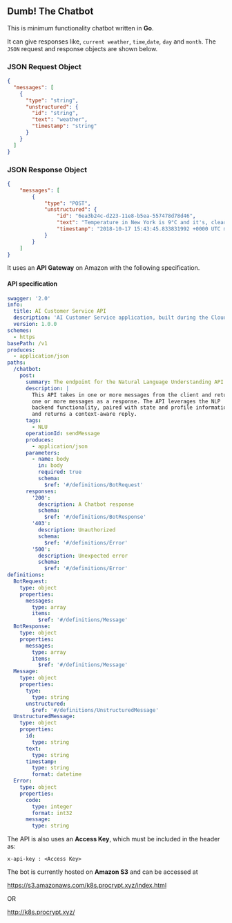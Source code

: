## Dumb! The Chatbot
This is minimum functionality chatbot written in **Go**.

It can give responses like, `current weather`, `time`,`date`, `day` and `month`.
The `JSON` request and response objects are shown below.

### JSON Request Object

```json
{
  "messages": [
    {
      "type": "string",
      "unstructured": {
        "id": "string",
        "text": "weather",
        "timestamp": "string"
      }
    }
  ]
}
```

### JSON Response Object

```json
{
    "messages": [
        {
            "type": "POST",
            "unstructured": {
                "id": "6ea3b24c-d223-11e8-b5ea-557478d78d46",
                "text": "Temperature in New York is 9°C and it's, clear sky.",
                "timestamp": "2018-10-17 15:43:45.833831992 +0000 UTC m=+2558.925851738"
            }
        }
    ]
}
```

It uses an **API Gateway** on Amazon with the following specification.

#### API specification
```yaml
swagger: '2.0'
info:
  title: AI Customer Service API
  description: 'AI Customer Service application, built during the Cloud and Big Data course at Columbia University.'
  version: 1.0.0
schemes:
  - https
basePath: /v1
produces:
  - application/json
paths:
  /chatbot:
    post:
      summary: The endpoint for the Natural Language Understanding API.
      description: |
        This API takes in one or more messages from the client and returns
        one or more messages as a response. The API leverages the NLP
        backend functionality, paired with state and profile information
        and returns a context-aware reply.
      tags:
        - NLU
      operationId: sendMessage
      produces:
        - application/json
      parameters:
        - name: body
          in: body
          required: true
          schema:
            $ref: '#/definitions/BotRequest'
      responses:
        '200':
          description: A Chatbot response
          schema:
            $ref: '#/definitions/BotResponse'
        '403':
          description: Unauthorized
          schema:
            $ref: '#/definitions/Error'
        '500':
          description: Unexpected error
          schema:
            $ref: '#/definitions/Error'
definitions:
  BotRequest:
    type: object
    properties:
      messages:
        type: array
        items:
          $ref: '#/definitions/Message'
  BotResponse:
    type: object
    properties:
      messages:
        type: array
        items:
          $ref: '#/definitions/Message'
  Message:
    type: object
    properties:
      type:
        type: string
      unstructured:
        $ref: '#/definitions/UnstructuredMessage'
  UnstructuredMessage:
    type: object
    properties:
      id:
        type: string
      text:
        type: string
      timestamp:
        type: string
        format: datetime
  Error:
    type: object
    properties:
      code:
        type: integer
        format: int32
      message:
        type: string
``` 


The API is also uses an **Access Key**, which must be included in the header as:

`x-api-key : <Access Key>`

The bot is currently hosted on **Amazon S3** and can be accessed at 

https://s3.amazonaws.com/k8s.procrypt.xyz/index.html 

OR

http://k8s.procrypt.xyz/
